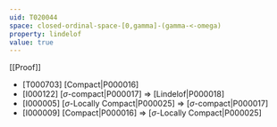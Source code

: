 ```yaml
---
uid: T020044
space: closed-ordinal-space-[0,gamma]-(gamma-<-omega)
property: lindelof
value: true
---
```

[[Proof]]

* [T000703] [Compact|P000016]
* [I000122] [$\sigma$-compact|P000017] => [Lindelof|P000018]
* [I000005] [$\sigma$-Locally Compact|P000025] => [$\sigma$-compact|P000017]
* [I000009] [Compact|P000016] => [$\sigma$-Locally Compact|P000025]


